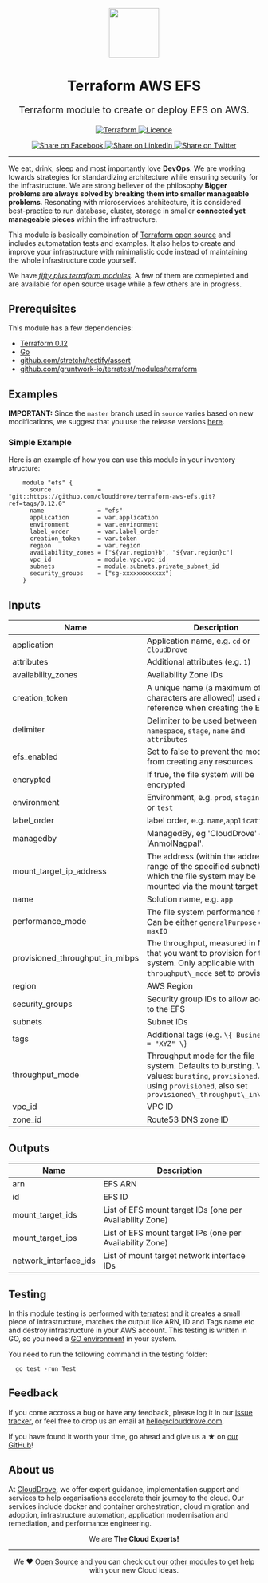 <!-- This file was automatically generated by the `geine`. Make all changes to `README.yaml` and run `make readme` to rebuild this file. -->

<p align="center"> <img src="https://user-images.githubusercontent.com/50652676/62349836-882fef80-b51e-11e9-99e3-7b974309c7e3.png" width="100" height="100"></p>


<h1 align="center">
    Terraform AWS EFS
</h1>

<p align="center" style="font-size: 1.2rem;">
    Terraform module to create or deploy EFS on AWS.
     </p>

<p align="center">

<a href="https://www.terraform.io">
  <img src="https://img.shields.io/badge/Terraform-v0.12-green" alt="Terraform">
</a>
<a href="LICENSE.md">
  <img src="https://img.shields.io/badge/License-MIT-blue.svg" alt="Licence">
</a>


</p>
<p align="center">

<a href='https://facebook.com/sharer/sharer.php?u=https://github.com/clouddrove/terraform-aws-efs'>
  <img title="Share on Facebook" src="https://user-images.githubusercontent.com/50652676/62817743-4f64cb80-bb59-11e9-90c7-b057252ded50.png" />
</a>
<a href='https://www.linkedin.com/shareArticle?mini=true&title=Terraform+AWS+EFS&url=https://github.com/clouddrove/terraform-aws-efs'>
  <img title="Share on LinkedIn" src="https://user-images.githubusercontent.com/50652676/62817742-4e339e80-bb59-11e9-87b9-a1f68cae1049.png" />
</a>
<a href='https://twitter.com/intent/tweet/?text=Terraform+AWS+EFS&url=https://github.com/clouddrove/terraform-aws-efs'>
  <img title="Share on Twitter" src="https://user-images.githubusercontent.com/50652676/62817740-4c69db00-bb59-11e9-8a79-3580fbbf6d5c.png" />
</a>

</p>
<hr>


We eat, drink, sleep and most importantly love **DevOps**. We are working towards strategies for standardizing architecture while ensuring security for the infrastructure. We are strong believer of the philosophy <b>Bigger problems are always solved by breaking them into smaller manageable problems</b>. Resonating with microservices architecture, it is considered best-practice to run database, cluster, storage in smaller <b>connected yet manageable pieces</b> within the infrastructure.

This module is basically combination of [Terraform open source](https://www.terraform.io/) and includes automatation tests and examples. It also helps to create and improve your infrastructure with minimalistic code instead of maintaining the whole infrastructure code yourself.

We have [*fifty plus terraform modules*][terraform_modules]. A few of them are comepleted and are available for open source usage while a few others are in progress.




## Prerequisites

This module has a few dependencies:

- [Terraform 0.12](https://learn.hashicorp.com/terraform/getting-started/install.html)
- [Go](https://golang.org/doc/install)
- [github.com/stretchr/testify/assert](https://github.com/stretchr/testify)
- [github.com/gruntwork-io/terratest/modules/terraform](https://github.com/gruntwork-io/terratest)







## Examples


**IMPORTANT:** Since the `master` branch used in `source` varies based on new modifications, we suggest that you use the release versions [here](https://github.com/clouddrove/terraform-aws-efs/releases).


### Simple Example
Here is an example of how you can use this module in your inventory structure:
```hcl
    module "efs" {
      source             = "git::https://github.com/clouddrove/terraform-aws-efs.git?ref=tags/0.12.0"
      name               = "efs"
      application        = var.application
      environment        = var.environment
      label_order        = var.label_order
      creation_token     = var.token
      region             = var.region
      availability_zones = ["${var.region}b", "${var.region}c"]
      vpc_id             = module.vpc.vpc_id
      subnets            = module.subnets.private_subnet_id
      security_groups    = ["sg-xxxxxxxxxxxx"]
    }
```






## Inputs

| Name | Description | Type | Default | Required |
|------|-------------|:----:|:-----:|:-----:|
| application | Application name, e.g. `cd` or `CloudDrove` | string | n/a | yes |
| attributes | Additional attributes \(e.g. `1`\) | list(string) | `<list>` | no |
| availability\_zones | Availability Zone IDs | list(string) | n/a | yes |
| creation\_token | A unique name \(a maximum of 64 characters are allowed\) used as reference when creating the EFS | string | n/a | yes |
| delimiter | Delimiter to be used between `namespace`, `stage`, `name` and `attributes` | string | `"-"` | no |
| efs\_enabled | Set to false to prevent the module from creating any resources | bool | `"true"` | no |
| encrypted | If true, the file system will be encrypted | bool | `"false"` | no |
| environment | Environment, e.g. `prod`, `staging`, `dev`, or `test` | string | n/a | yes |
| label\_order | label order, e.g. `name`,`application` | list | `<list>` | no |
| managedby | ManagedBy, eg 'CloudDrove' or 'AnmolNagpal'. | string | `"anmol@clouddrove.com"` | no |
| mount\_target\_ip\_address | The address \(within the address range of the specified subnet\) at which the file system may be mounted via the mount target | string | `""` | no |
| name | Solution name, e.g. `app` | string | n/a | yes |
| performance\_mode | The file system performance mode. Can be either `generalPurpose` or `maxIO` | string | `"generalPurpose"` | no |
| provisioned\_throughput\_in\_mibps | The throughput, measured in MiB/s, that you want to provision for the file system. Only applicable with `throughput\_mode` set to provisioned | string | `"0"` | no |
| region | AWS Region | string | n/a | yes |
| security\_groups | Security group IDs to allow access to the EFS | list(string) | n/a | yes |
| subnets | Subnet IDs | list(string) | n/a | yes |
| tags | Additional tags \(e.g. `\{ BusinessUnit = "XYZ" \}` | map(string) | `<map>` | no |
| throughput\_mode | Throughput mode for the file system. Defaults to bursting. Valid values: `bursting`, `provisioned`. When using `provisioned`, also set `provisioned\_throughput\_in\_mibps` | string | `"bursting"` | no |
| vpc\_id | VPC ID | string | n/a | yes |
| zone\_id | Route53 DNS zone ID | string | `""` | no |

## Outputs

| Name | Description |
|------|-------------|
| arn | EFS ARN |
| id | EFS ID |
| mount\_target\_ids | List of EFS mount target IDs \(one per Availability Zone\) |
| mount\_target\_ips | List of EFS mount target IPs \(one per Availability Zone\) |
| network\_interface\_ids | List of mount target network interface IDs |




## Testing
In this module testing is performed with [terratest](https://github.com/gruntwork-io/terratest) and it creates a small piece of infrastructure, matches the output like ARN, ID and Tags name etc and destroy infrastructure in your AWS account. This testing is written in GO, so you need a [GO environment](https://golang.org/doc/install) in your system.

You need to run the following command in the testing folder:
```hcl
  go test -run Test
```



## Feedback
If you come accross a bug or have any feedback, please log it in our [issue tracker](https://github.com/clouddrove/terraform-aws-efs/issues), or feel free to drop us an email at [hello@clouddrove.com](mailto:hello@clouddrove.com).

If you have found it worth your time, go ahead and give us a ★ on [our GitHub](https://github.com/clouddrove/terraform-aws-efs)!

## About us

At [CloudDrove][website], we offer expert guidance, implementation support and services to help organisations accelerate their journey to the cloud. Our services include docker and container orchestration, cloud migration and adoption, infrastructure automation, application modernisation and remediation, and performance engineering.

<p align="center">We are <b> The Cloud Experts!</b></p>
<hr />
<p align="center">We ❤️  <a href="https://github.com/clouddrove">Open Source</a> and you can check out <a href="https://github.com/clouddrove">our other modules</a> to get help with your new Cloud ideas.</p>

  [website]: https://clouddrove.com
  [github]: https://github.com/clouddrove
  [linkedin]: https://cpco.io/linkedin
  [twitter]: https://twitter.com/clouddrove/
  [email]: https://clouddrove.com/contact-us.html
  [terraform_modules]: https://github.com/clouddrove?utf8=%E2%9C%93&q=terraform-&type=&language=
